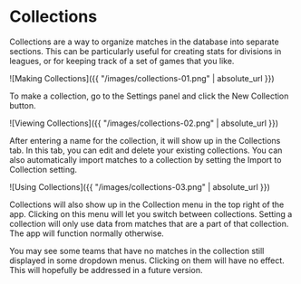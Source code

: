 # Collections

Collections are a way to organize matches in the database into separate sections.
This can be particularly useful for creating stats for divisions in leagues, or for
keeping track of a set of games that you like.

![Making Collections]({{ "/images/collections-01.png" | absolute_url }})

To make a collection, go to the Settings panel and click the New Collection button.

![Viewing Collections]({{ "/images/collections-02.png" | absolute_url }})

After entering a name for the collection, it will show up in the Collections tab.
In this tab, you can edit and delete your existing collections.
You can also automatically import matches to a collection by setting the Import
to Collection setting.

![Using Collections]({{ "/images/collections-03.png" | absolute_url }})

Collections will also show up in the Collection menu in the top right of the app.
Clicking on this menu will let you switch between collections. Setting a collection
will only use data from matches that are a part of that collection. The app will
function normally otherwise.

You may see some teams that have no matches in the collection still displayed in
some dropdown menus. Clicking on them will have no effect. This will hopefully 
be addressed in a future version.